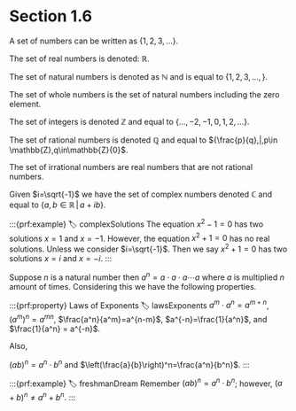 # Section 1.6

A set of numbers can be written as $\{1,2,3,...\}$. 

The set of real numbers is denoted: $\mathbb{R}$.

The set of natural numbers is denoted as $\mathbb{N}$ and is equal to $\{1,2,3,...,\}$.

The set of whole numbers is the set of natural numbers including the zero element.

The set of integers is denoted $\mathbb{Z}$ and equal to $\{...,-2,-1,0,1,2,...\}$.

The set of rational numbers is denoted $\mathbb{Q}$ and equal to $\{\frac{p}{q}\,|\,p\in \mathbb{Z},q\in\mathbb{Z}\{0}$.

The set of irrational numbers are real numbers that are not rational numbers.

Given $i=\sqrt{-1}$ we have the set of complex numbers denoted $\mathbb{C}$ and equal to $\{a,b\in\mathbb{R}\,|\,a+ib\}$.

:::{prf:example}
:label: complexSolutions
The equation $x^2-1=0$ has two solutions $x=1$ and $x=-1$. However, the equation $x^2+1=0$ has no real solutions. Unless we consider $i=\sqrt{-1}$. Then we say $x^2+1=0$ has two solutions $x=i$ and $x=-i$.
:::

Suppose $n$ is a natural number then $a^n=a\cdot a\cdot a \cdots a$ where $a$ is multiplied $n$ amount of times. Considering this we have the following properties.

:::{prf:property} Laws of Exponents
:label: lawsExponents
$a^m\cdot a^n = a^{m+n}$, $\left(a^m\right)^n = a^{mn}$, $\frac{a^n}{a^m}=a^{n-m}$, $a^{-n}=\frac{1}{a^n}$, and $\frac{1}{a^n} = a^{-n}$.

Also,

$(ab)^n = a^n\cdot b^n$ and $\left(\frac{a}{b}\right)^n=\frac{a^n}{b^n}$.
:::

:::{prf:example}
:label: freshmanDream
Remember $(ab)^n=a^n\cdot b^n$; however, $(a+b)^n\ne a^n +b^n$.
:::
